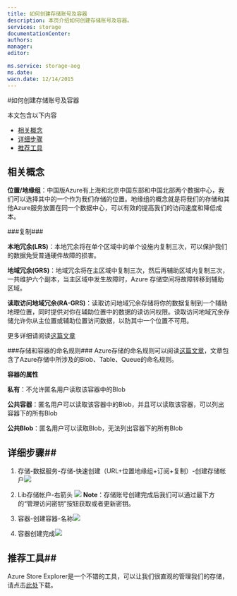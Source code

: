 ```yaml
---
title: 如何创建存储账号及容器
description: 本页介绍如何创建存储账号及容器。
services: storage
documentationCenter: 
authors: 
manager: 
editor: 

ms.service: storage-aog
ms.date: 
wacn.date: 12/14/2015
---
```


#如何创建存储账号及容器

本文包含以下内容

* [相关概念](#concept)
* [详细步骤](#operation)
* [推荐工具](#tool)
 
## <a id="concept"></a>相关概念

**位置/地缘组**：中国版Azure有上海和北京中国东部和中国北部两个数据中心，我们可以选择其中的一个作为我们存储的位置。地缘组的概念就是将我们的存储和其他Azure服务放置在同一个数据中心，可以有效的提高我们的访问速度和降低成本。

###复制###

**本地冗余(LRS)**：本地冗余将在单个区域中的单个设施内复制三次，可以保护我们的数据免受普通硬件故障的损害。

**地域冗余(GRS)**：地域冗余将在主区域中复制三次，然后再辅助区域内复制三次，一共维护六个副本，当主区域中发生故障时，Azure 存储空间将故障转移到辅助区域。

**读取访问地域冗余(RA-GRS)**：读取访问地域冗余存储将你的数据复制到一个辅助地理位置，同时提供对你在辅助位置中的数据的读访问权限。读取访问地域冗余存储允许你从主位置或辅助位置访问数据，以防其中一个位置不可用。

更多详细请阅读[这篇文章](./storage/storage-redundancy.md)

###存储和容器的命名规则###
Azure存储的命名规则可以阅读[这篇文章](http://blogs.msdn.com/b/jmstall/archive/2014/06/12/azure-storage-naming-rules.aspx)，文章包含了Azure存储中所涉及的Blob、Table、Queue的命名规则。
 
**容器的属性**

**私有**：不允许匿名用户读取该容器中的Blob

**公共容器**：匿名用户可以读取该容器中的Blob，并且可以读取该容器，可以列出容器下的所有Blob

**公共Blob**：匿名用户可以读取Blob，无法列出容器下的所有Blob

## <a id="operation"></a>详细步骤##

1. 存储-数据服务-存储-快速创建（URL+位置地缘组+订阅+复制）-创建存储帐户![](./media/aog-storage-how-to-create-account-container/create-account.png)
2. Lib存储帐户-右箭头  ![](./media/aog-storage-how-to-create-account-container/enter-storage.png)
**Note**：存储账号创建完成后我们可以通过最下方的“管理访问密钥”按钮获取或者更新密钥。
3.  容器-创建容器-名称![](./media/aog-storage-how-to-create-account-container/create-container.png)
 
4. 容器创建完成![](./media/aog-storage-how-to-create-account-container/container-dashboard.png)
 
## <a id="tool"></a>推荐工具##
Azure Store Explorer是一个不错的工具，可以让我们很直观的管理我们的存储，请点击[此处](https://azurestorageexplorer.codeplex.com/)下载。
